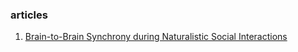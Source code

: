 ### articles

1. [Brain-to-Brain Synchrony during Naturalistic Social Interactions](http://www.nature.com/articles/s41598-017-17339-5)